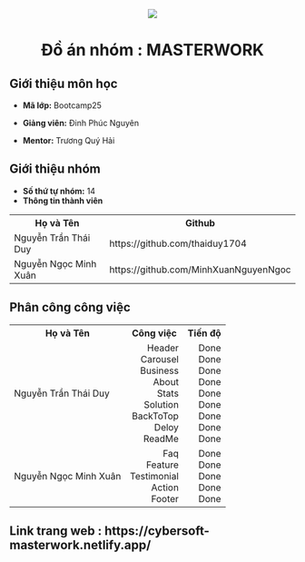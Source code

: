<p align="center">
   <a href="https://cybersoft.edu.vn/">
      <img src="https://cybersoft.edu.vn/wp-content/uploads/2017/03/MIN-OP1.png" border="none">
   </a>
</p>
<h1 align="center">
    Đồ án nhóm : MASTERWORK 
 
</h1>

<h2>
   Giới thiệu môn học   
</h2>

- **Mã lớp:** Bootcamp25

- **Giảng viên:** Đinh Phúc Nguyên
- **Mentor:** Trương Quý Hải

<h2>
   Giới thiệu nhóm
</h2>

- **Số thứ tự nhóm:** 14
- **Thông tin thành viên**

<table align="center">
      <tr>
       <th>Họ và Tên</th>
       <th>Github</th>
       </tr>
      <tr>
       <td>Nguyễn Trần Thái Duy</td>
       <td>https://github.com/thaiduy1704</td>
     </tr>
      <tr>
       <td>Nguyễn Ngọc Minh Xuân </td>
        <td>https://github.com/MinhXuanNguyenNgoc</td>
        </tr>
      
</table>
<h2>
   Phân công công việc 
</h2>

<table align="center">
      <tr>
       <th>Họ và Tên</th>
       <th>Công việc</th>
       <th>Tiến độ</th>
      </tr>
      <tr>
       <td>Nguyễn Trần Thái Duy</td>
       <td align="right" >Header<br>Carousel<br> Business<br> About<br> Stats<br> Solution<br> BackToTop<br> Deloy <br> ReadMe</td>
       <td align="right">Done<br> Done<br> Done<br> Done<br> Done<br> Done<br> Done<br> Done<br> Done</td>
      </tr>
      <tr>
       <td>Nguyễn Ngọc Minh Xuân </td>
        <td align="right">Faq<br> Feature<br> Testimonial<br> Action<br> Footer</td>
        <td align="right">Done<br> Done<br> Done<br> Done<br> Done<br></td>
        </tr>
      
</table>

<h2>
  Link trang web  : https://cybersoft-masterwork.netlify.app/
</h2>
